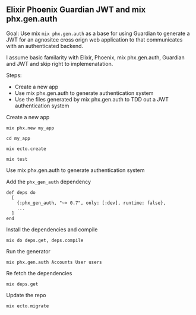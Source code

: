 ## Elixir Phoenix Guardian JWT and mix phx.gen.auth

Goal:
Use mix `mix phx.gen.auth` as a base for using Guardian to generate a JWT for an agnositce  cross orign web application to that communicates with an authenticated backend.

I assume basic familarity with Elixir, Phoenix, mix phx.gen.auth, Guardian and JWT and skip right to implemenatation. 


Steps:
- Create a new app
- Use mix phx.gen.auth to generate authentication system
- Use the files generated by mix phx.gen.auth to TDD out a JWT authentication system

Create a new app
```
mix phx.new my_app
```

```
cd my_app
```

```
mix ecto.create
```

```
mix test
```

Use mix phx.gen.auth to generate authentication system

Add the `phx_gen_auth` dependency
```
def deps do
  [
    {:phx_gen_auth, "~> 0.7", only: [:dev], runtime: false},
    ...
  ]
end
```

Install the dependencies and compile
```
mix do deps.get, deps.compile
```

Run the generator
```
mix phx.gen.auth Accounts User users
```

Re fetch the dependencies
```
mix deps.get
```

Update the repo
```
mix ecto.migrate
```
